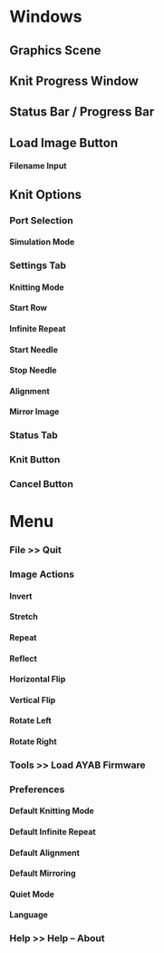 # Windows

## Graphics Scene

## Knit Progress Window

## Status Bar / Progress Bar

## Load Image Button

#### Filename Input

## Knit Options

### Port Selection

#### Simulation Mode

### Settings Tab

#### Knitting Mode

#### Start Row

#### Infinite Repeat

#### Start Needle

#### Stop Needle

#### Alignment

#### Mirror Image

### Status Tab

### Knit Button

### Cancel Button

# Menu

### File >> Quit

### Image Actions

#### Invert

#### Stretch

#### Repeat

#### Reflect

#### Horizontal Flip

#### Vertical Flip

#### Rotate Left

#### Rotate Right

### Tools >> Load AYAB Firmware

### Preferences

#### Default Knitting Mode

#### Default Infinite Repeat

#### Default Alignment

#### Default Mirroring

#### Quiet Mode

#### Language

### Help >> Help – About

